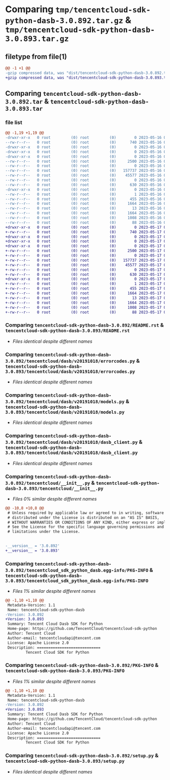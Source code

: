 # Comparing `tmp/tencentcloud-sdk-python-dasb-3.0.892.tar.gz` & `tmp/tencentcloud-sdk-python-dasb-3.0.893.tar.gz`

## filetype from file(1)

```diff
@@ -1 +1 @@
-gzip compressed data, was "dist/tencentcloud-sdk-python-dasb-3.0.892.tar", last modified: Tue May 16 00:34:04 2023, max compression
+gzip compressed data, was "dist/tencentcloud-sdk-python-dasb-3.0.893.tar", last modified: Wed May 17 03:28:44 2023, max compression
```

## Comparing `tencentcloud-sdk-python-dasb-3.0.892.tar` & `tencentcloud-sdk-python-dasb-3.0.893.tar`

### file list

```diff
@@ -1,19 +1,19 @@
-drwxr-xr-x   0 root         (0) root         (0)        0 2023-05-16 00:34:04.000000 tencentcloud-sdk-python-dasb-3.0.892/
--rw-r--r--   0 root         (0) root         (0)      740 2023-05-16 00:34:04.000000 tencentcloud-sdk-python-dasb-3.0.892/README.rst
-drwxr-xr-x   0 root         (0) root         (0)        0 2023-05-16 00:34:04.000000 tencentcloud-sdk-python-dasb-3.0.892/tencentcloud/
-drwxr-xr-x   0 root         (0) root         (0)        0 2023-05-16 00:34:04.000000 tencentcloud-sdk-python-dasb-3.0.892/tencentcloud/dasb/
-drwxr-xr-x   0 root         (0) root         (0)        0 2023-05-16 00:34:04.000000 tencentcloud-sdk-python-dasb-3.0.892/tencentcloud/dasb/v20191018/
--rw-r--r--   0 root         (0) root         (0)     2500 2023-05-16 00:34:04.000000 tencentcloud-sdk-python-dasb-3.0.892/tencentcloud/dasb/v20191018/errorcodes.py
--rw-r--r--   0 root         (0) root         (0)        0 2023-05-16 00:34:04.000000 tencentcloud-sdk-python-dasb-3.0.892/tencentcloud/dasb/v20191018/__init__.py
--rw-r--r--   0 root         (0) root         (0)   157737 2023-05-16 00:34:04.000000 tencentcloud-sdk-python-dasb-3.0.892/tencentcloud/dasb/v20191018/models.py
--rw-r--r--   0 root         (0) root         (0)    45577 2023-05-16 00:34:04.000000 tencentcloud-sdk-python-dasb-3.0.892/tencentcloud/dasb/v20191018/dasb_client.py
--rw-r--r--   0 root         (0) root         (0)        0 2023-05-16 00:34:04.000000 tencentcloud-sdk-python-dasb-3.0.892/tencentcloud/dasb/__init__.py
--rw-r--r--   0 root         (0) root         (0)      630 2023-05-16 00:34:04.000000 tencentcloud-sdk-python-dasb-3.0.892/tencentcloud/__init__.py
-drwxr-xr-x   0 root         (0) root         (0)        0 2023-05-16 00:34:04.000000 tencentcloud-sdk-python-dasb-3.0.892/tencentcloud_sdk_python_dasb.egg-info/
--rw-r--r--   0 root         (0) root         (0)        1 2023-05-16 00:34:04.000000 tencentcloud-sdk-python-dasb-3.0.892/tencentcloud_sdk_python_dasb.egg-info/dependency_links.txt
--rw-r--r--   0 root         (0) root         (0)      455 2023-05-16 00:34:04.000000 tencentcloud-sdk-python-dasb-3.0.892/tencentcloud_sdk_python_dasb.egg-info/SOURCES.txt
--rw-r--r--   0 root         (0) root         (0)     1664 2023-05-16 00:34:04.000000 tencentcloud-sdk-python-dasb-3.0.892/tencentcloud_sdk_python_dasb.egg-info/PKG-INFO
--rw-r--r--   0 root         (0) root         (0)       13 2023-05-16 00:34:04.000000 tencentcloud-sdk-python-dasb-3.0.892/tencentcloud_sdk_python_dasb.egg-info/top_level.txt
--rw-r--r--   0 root         (0) root         (0)     1664 2023-05-16 00:34:04.000000 tencentcloud-sdk-python-dasb-3.0.892/PKG-INFO
--rw-r--r--   0 root         (0) root         (0)     1008 2023-05-16 00:34:04.000000 tencentcloud-sdk-python-dasb-3.0.892/setup.py
--rw-r--r--   0 root         (0) root         (0)       88 2023-05-16 00:34:04.000000 tencentcloud-sdk-python-dasb-3.0.892/setup.cfg
+drwxr-xr-x   0 root         (0) root         (0)        0 2023-05-17 03:28:44.000000 tencentcloud-sdk-python-dasb-3.0.893/
+-rw-r--r--   0 root         (0) root         (0)      740 2023-05-17 03:28:44.000000 tencentcloud-sdk-python-dasb-3.0.893/README.rst
+drwxr-xr-x   0 root         (0) root         (0)        0 2023-05-17 03:28:44.000000 tencentcloud-sdk-python-dasb-3.0.893/tencentcloud/
+drwxr-xr-x   0 root         (0) root         (0)        0 2023-05-17 03:28:44.000000 tencentcloud-sdk-python-dasb-3.0.893/tencentcloud/dasb/
+drwxr-xr-x   0 root         (0) root         (0)        0 2023-05-17 03:28:44.000000 tencentcloud-sdk-python-dasb-3.0.893/tencentcloud/dasb/v20191018/
+-rw-r--r--   0 root         (0) root         (0)     2500 2023-05-17 03:28:44.000000 tencentcloud-sdk-python-dasb-3.0.893/tencentcloud/dasb/v20191018/errorcodes.py
+-rw-r--r--   0 root         (0) root         (0)        0 2023-05-17 03:28:44.000000 tencentcloud-sdk-python-dasb-3.0.893/tencentcloud/dasb/v20191018/__init__.py
+-rw-r--r--   0 root         (0) root         (0)   157737 2023-05-17 03:28:44.000000 tencentcloud-sdk-python-dasb-3.0.893/tencentcloud/dasb/v20191018/models.py
+-rw-r--r--   0 root         (0) root         (0)    45577 2023-05-17 03:28:44.000000 tencentcloud-sdk-python-dasb-3.0.893/tencentcloud/dasb/v20191018/dasb_client.py
+-rw-r--r--   0 root         (0) root         (0)        0 2023-05-17 03:28:44.000000 tencentcloud-sdk-python-dasb-3.0.893/tencentcloud/dasb/__init__.py
+-rw-r--r--   0 root         (0) root         (0)      630 2023-05-17 03:28:44.000000 tencentcloud-sdk-python-dasb-3.0.893/tencentcloud/__init__.py
+drwxr-xr-x   0 root         (0) root         (0)        0 2023-05-17 03:28:44.000000 tencentcloud-sdk-python-dasb-3.0.893/tencentcloud_sdk_python_dasb.egg-info/
+-rw-r--r--   0 root         (0) root         (0)        1 2023-05-17 03:28:44.000000 tencentcloud-sdk-python-dasb-3.0.893/tencentcloud_sdk_python_dasb.egg-info/dependency_links.txt
+-rw-r--r--   0 root         (0) root         (0)      455 2023-05-17 03:28:44.000000 tencentcloud-sdk-python-dasb-3.0.893/tencentcloud_sdk_python_dasb.egg-info/SOURCES.txt
+-rw-r--r--   0 root         (0) root         (0)     1664 2023-05-17 03:28:44.000000 tencentcloud-sdk-python-dasb-3.0.893/tencentcloud_sdk_python_dasb.egg-info/PKG-INFO
+-rw-r--r--   0 root         (0) root         (0)       13 2023-05-17 03:28:44.000000 tencentcloud-sdk-python-dasb-3.0.893/tencentcloud_sdk_python_dasb.egg-info/top_level.txt
+-rw-r--r--   0 root         (0) root         (0)     1664 2023-05-17 03:28:44.000000 tencentcloud-sdk-python-dasb-3.0.893/PKG-INFO
+-rw-r--r--   0 root         (0) root         (0)     1008 2023-05-17 03:28:44.000000 tencentcloud-sdk-python-dasb-3.0.893/setup.py
+-rw-r--r--   0 root         (0) root         (0)       88 2023-05-17 03:28:44.000000 tencentcloud-sdk-python-dasb-3.0.893/setup.cfg
```

### Comparing `tencentcloud-sdk-python-dasb-3.0.892/README.rst` & `tencentcloud-sdk-python-dasb-3.0.893/README.rst`

 * *Files identical despite different names*

### Comparing `tencentcloud-sdk-python-dasb-3.0.892/tencentcloud/dasb/v20191018/errorcodes.py` & `tencentcloud-sdk-python-dasb-3.0.893/tencentcloud/dasb/v20191018/errorcodes.py`

 * *Files identical despite different names*

### Comparing `tencentcloud-sdk-python-dasb-3.0.892/tencentcloud/dasb/v20191018/models.py` & `tencentcloud-sdk-python-dasb-3.0.893/tencentcloud/dasb/v20191018/models.py`

 * *Files identical despite different names*

### Comparing `tencentcloud-sdk-python-dasb-3.0.892/tencentcloud/dasb/v20191018/dasb_client.py` & `tencentcloud-sdk-python-dasb-3.0.893/tencentcloud/dasb/v20191018/dasb_client.py`

 * *Files identical despite different names*

### Comparing `tencentcloud-sdk-python-dasb-3.0.892/tencentcloud/__init__.py` & `tencentcloud-sdk-python-dasb-3.0.893/tencentcloud/__init__.py`

 * *Files 0% similar despite different names*

```diff
@@ -10,8 +10,8 @@
 # Unless required by applicable law or agreed to in writing, software
 # distributed under the License is distributed on an "AS IS" BASIS,
 # WITHOUT WARRANTIES OR CONDITIONS OF ANY KIND, either express or implied.
 # See the License for the specific language governing permissions and
 # limitations under the License.
 
 
-__version__ = '3.0.892'
+__version__ = '3.0.893'
```

### Comparing `tencentcloud-sdk-python-dasb-3.0.892/tencentcloud_sdk_python_dasb.egg-info/PKG-INFO` & `tencentcloud-sdk-python-dasb-3.0.893/tencentcloud_sdk_python_dasb.egg-info/PKG-INFO`

 * *Files 1% similar despite different names*

```diff
@@ -1,10 +1,10 @@
 Metadata-Version: 1.1
 Name: tencentcloud-sdk-python-dasb
-Version: 3.0.892
+Version: 3.0.893
 Summary: Tencent Cloud Dasb SDK for Python
 Home-page: https://github.com/TencentCloud/tencentcloud-sdk-python
 Author: Tencent Cloud
 Author-email: tencentcloudapi@tencent.com
 License: Apache License 2.0
 Description: ============================
         Tencent Cloud SDK for Python
```

### Comparing `tencentcloud-sdk-python-dasb-3.0.892/PKG-INFO` & `tencentcloud-sdk-python-dasb-3.0.893/PKG-INFO`

 * *Files 1% similar despite different names*

```diff
@@ -1,10 +1,10 @@
 Metadata-Version: 1.1
 Name: tencentcloud-sdk-python-dasb
-Version: 3.0.892
+Version: 3.0.893
 Summary: Tencent Cloud Dasb SDK for Python
 Home-page: https://github.com/TencentCloud/tencentcloud-sdk-python
 Author: Tencent Cloud
 Author-email: tencentcloudapi@tencent.com
 License: Apache License 2.0
 Description: ============================
         Tencent Cloud SDK for Python
```

### Comparing `tencentcloud-sdk-python-dasb-3.0.892/setup.py` & `tencentcloud-sdk-python-dasb-3.0.893/setup.py`

 * *Files identical despite different names*

